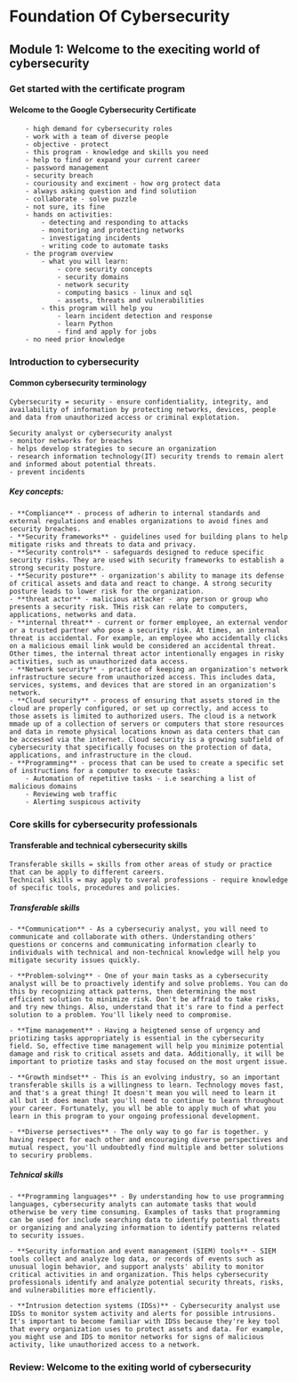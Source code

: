 # Foundation Of Cybersecurity

## Module 1: Welcome to the execiting world of cybersecurity

### Get started with the certificate program

#### Welcome to the Google Cybersecurity Certificate
        - high demand for cybersecurity roles
        - work with a team of diverse people
        - objective - protect
        - this program - knowledge and skills you need
        - help to find or expand your current career
        - password management
        - security breach
        - couriousity and exciment - how org protect data
        - always asking question and find solutiion
        - collaborate - solve puzzle
        - not sure, its fine
        - hands on activities:
            - detecting and responding to attacks
            - monitoring and protecting networks
            - investigating incidents
            - writing code to automate tasks
        - the program overview
            - what you will learn: 
                - core security concepts
                - security domains
                - network security
                - computing basics - linux and sql
                - assets, threats and vulnerabilities
            - this program will help you
                - learn incident detection and response
                - learn Python
                - find and apply for jobs
        - no need prior knowledge


### Introduction to cybersecurity

#### Common cybersecurity terminology
    
    Cybersecurity = security - ensure confidentiality, integrity, and availability of information by protecting networks, devices, people and data from unauthorized access or criminal explotation.
    
    Security analyst or cybersecurity analyst
    - monitor networks for breaches
    - helps develop strategies to secure an organization
    - research information technology(IT) security trends to remain alert and informed about potential threats.
    - prevent incidents

##### Key concepts:
   
    - **Compliance** - process of adherin to internal standards and external regulations and enables organizations to avoid fines and security breaches.
    - **Security frameworks** - guidelines used for building plans to help mitigate risks and threats to data and privacy.
    - **Security controls** - safeguards designed to reduce specific security risks. They are used with security frameworks to establish a strong security posture.
    - **Security posture** - organization's ability to manage its defense of critical assets and data and react to change. A strong security posture leads to lower risk for the organization.
    - **threat actor** - malicious attacker - any person or group who presents a security risk. THis risk can relate to computers, applications, networks and data.
    - **internal threat** - current or former employee, an external vendor or a trusted partner who pose a security risk. At times, an internal threat is accidental. For example, an employee who accidentally clicks on a malicious email link would be considered an accidental threat. Other times, the internal threat actor intentionally engages in risky activities, such as unauthorized data access.
    - **Network security** - practice of keeping an organization's network infrastructure secure from unauthorized access. This includes data, services, systems, and devices that are stored in an organization's network.
    - **Cloud security** - process of ensuring that assets stored in the cloud are properly configured, or set up correctly, and access to those assets is limited to authorized users. The cloud is a network mmade up of a collection of servers or computers that store resources and data in remote physical locations known as data centers that can be accessed via the internet. Cloud security is a growing subfield of cybersecurity that specifically focuses on the protection of data, applications, and infrastructure in the cloud.
    - **Programming** - process that can be used to create a specific set of instructions for a computer to execute tasks:
        - Automation of repetitive tasks - i.e searching a list of malicious domains
        - Reviewing web traffic
        - Alerting suspicous activity
    
### Core skills for cybersecurity professionals

#### Transferable and technical cybersecurity skills

    Transferable skills = skills from other areas of study or practice that can be apply to different careers.
    Technical skills = may apply to sveral professions - require knowledge of specific tools, procedures and policies.

##### Transferable skills

    - **Communication** - As a cybersecuriy analyst, you will need to communicate and collaborate with others. Understanding others' questions or concerns and communicating information clearly to individuals with technical and non-technical knowledge will help you mitigate security issues quickly.

    - **Problem-solving** - One of your main tasks as a cybersecurity analyst will be to proactively identify and solve problems. You can do this by recognizing attack patterns, then determining the most efficient solution to minimize risk. Don't be affraid to take risks, and try new things. Also, understand that it's rare to find a perfect solution to a problem. You'll likely need to compromise.

    - **Time management** - Having a heigtened sense of urgency and priotizing tasks appropriately is essential in the cybersecurity field. So, effective time management will help you minimize potential damage and risk to critical assets and data. Additionally, it will be important to priotize tasks and stay focused on the most urgent issue.

    - **Growth mindset** - This is an evolving industry, so an important transferable skills is a willingness to learn. Technology moves fast, and that's a great thing! It doesn't mean you will need to learn it all but it does mean that you'll need to continue to learn throughout your career. Fortunately, you wll be able to apply much of what you learn in this program to your ongoing professional development.

    - **Diverse persectives** - The only way to go far is together. y having respect for each other and encouraging diverse perspectives and mutual respect, you'll undoubtedly find multiple and better solutions to securiry problems.

##### Tehnical skills

    - **Programming languages** - By understanding how to use programming languages, cybersecurity analyts can automate tasks that would otherwise be very time consuming. Examples of tasks that programming can be used for include searching data to identify potential threats or organizing and analyzing information to identify patterns related to security issues.

    - **Security information and event management (SIEM) tools** - SIEM tools collect and analyze log data, or records of events such as unusual login behavior, and support analysts' ability to monitor critical activities in and organization. This helps cybersecurity professionals identify and analyze potential security threats, risks, and vulnerabilities more efficiently.

    - **Intrusion detection systems (IDSs)** - Cybersecurity analyst use IDSs to monitor system activity and alerts for possible intrusions. It's important to become familiar with IDSs because they're key tool that every organization uses to protect assets and data. For example, you might use and IDS to monitor networks for signs of malicious activity, like unauthorized access to a network.
### Review: Welcome to the exiting world of cybersecurity
